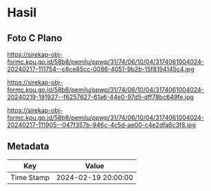 # Hasil

## Foto C Plano

https://sirekap-obj-formc.kpu.go.id/58b8/pemilu/ppwp/31/74/06/10/04/3174061004024-20240217-111754--c8ce85cc-0086-4051-9b2b-15f8194145c4.jpg

https://sirekap-obj-formc.kpu.go.id/58b8/pemilu/ppwp/31/74/06/10/04/3174061004024-20240219-191927--f6257627-61a6-44e0-97d5-dff78bc649fe.jpg

https://sirekap-obj-formc.kpu.go.id/58b8/pemilu/ppwp/31/74/06/10/04/3174061004024-20240217-111905--047f357b-946c-4c5d-ae00-c4e2dfa6c3f8.jpg


## Metadata

| Key        | Value               |
| ---------- | ------------------- |
| Time Stamp | 2024-02-19 20:00:00 |



